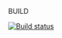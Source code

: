 BUILD

[![Build status](https://ci.appveyor.com/api/projects/status/cny0mggo5ev943kt?svg=true)](https://ci.appveyor.com/project/AlTeleg/cc-validator)
